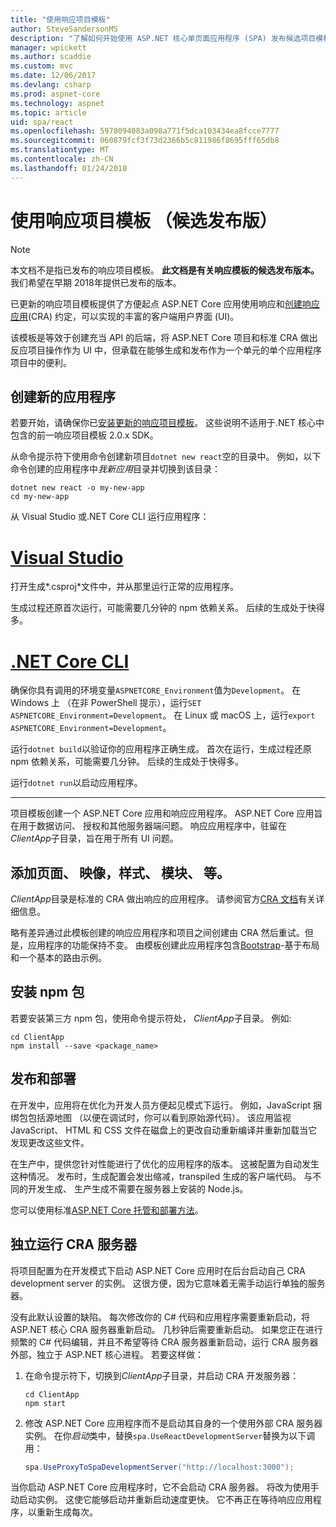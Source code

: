 ```yaml
---
title: "使用响应项目模板"
author: SteveSandersonMS
description: "了解如何开始使用 ASP.NET 核心单页面应用程序 (SPA) 发布候选项目模板用于响应和创建响应应用程序。"
manager: wpickett
ms.author: scaddie
ms.custom: mvc
ms.date: 12/06/2017
ms.devlang: csharp
ms.prod: aspnet-core
ms.technology: aspnet
ms.topic: article
uid: spa/react
ms.openlocfilehash: 5978094083a098a771f5dca103434ea8fcce7777
ms.sourcegitcommit: 060879fcf3f73d2366b5c811986f8695fff65db8
ms.translationtype: MT
ms.contentlocale: zh-CN
ms.lasthandoff: 01/24/2018
---
```

# <a name="use-the-react-project-template-release-candidate"></a>使用响应项目模板 （候选发布版）

> [!NOTE]
> 本文档不是指已发布的响应项目模板。 **此文档是有关响应模板的候选发布版本。** 我们希望在早期 2018年提供已发布的版本。

已更新的响应项目模板提供了方便起点 ASP.NET Core 应用使用响应和[创建响应应用](https://github.com/facebookincubator/create-react-app)(CRA) 约定，可以实现的丰富的客户端用户界面 (UI)。

该模板是等效于创建充当 API 的后端，将 ASP.NET Core 项目和标准 CRA 做出反应项目操作作为 UI 中，但承载在能够生成和发布作为一个单元的单个应用程序项目中的便利。

## <a name="create-a-new-app"></a>创建新的应用程序

若要开始，请确保你已[安装更新的响应项目模板](xref:spa/index#installation)。 这些说明不适用于.NET 核心中包含的前一响应项目模板 2.0.x SDK。

从命令提示符下使用命令创建新项目`dotnet new react`空的目录中。 例如，以下命令创建的应用程序中*我新应用*目录并切换到该目录：

```console
dotnet new react -o my-new-app
cd my-new-app
```

从 Visual Studio 或.NET Core CLI 运行应用程序：

# <a name="visual-studiotabvisual-studio"></a>[Visual Studio](#tab/visual-studio)

打开生成*.csproj*文件中，并从那里运行正常的应用程序。

生成过程还原首次运行，可能需要几分钟的 npm 依赖关系。 后续的生成处于快得多。

# <a name="net-core-clitabnetcore-cli"></a>[.NET Core CLI](#tab/netcore-cli)

确保你具有调用的环境变量`ASPNETCORE_Environment`值为`Development`。 在 Windows 上 （在非 PowerShell 提示），运行`SET ASPNETCORE_Environment=Development`。 在 Linux 或 macOS 上，运行`export ASPNETCORE_Environment=Development`。

运行`dotnet build`以验证你的应用程序正确生成。 首次在运行，生成过程还原 npm 依赖关系，可能需要几分钟。 后续的生成处于快得多。

运行`dotnet run`以启动应用程序。

---

项目模板创建一个 ASP.NET Core 应用和响应应用程序。 ASP.NET Core 应用旨在用于数据访问、 授权和其他服务器端问题。 响应应用程序中，驻留在*ClientApp*子目录，旨在用于所有 UI 问题。

## <a name="add-pages-images-styles-modules-etc"></a>添加页面、 映像，样式、 模块、 等。

*ClientApp*目录是标准的 CRA 做出响应的应用程序。 请参阅官方[CRA 文档](https://github.com/facebookincubator/create-react-app/blob/master/packages/react-scripts/template/README.md)有关详细信息。

略有差异通过此模板创建的响应应用程序和项目之间创建由 CRA 然后重试。但是，应用程序的功能保持不变。 由模板创建此应用程序包含[Bootstrap](https://getbootstrap.com/)-基于布局和一个基本的路由示例。

## <a name="install-npm-packages"></a>安装 npm 包

若要安装第三方 npm 包，使用命令提示符处， *ClientApp*子目录。 例如:

```console
cd ClientApp
npm install --save <package_name>
```

## <a name="publish-and-deploy"></a>发布和部署

在开发中，应用将在优化为开发人员方便起见模式下运行。 例如，JavaScript 捆绑包包括源地图 （以便在调试时，你可以看到原始源代码）。 该应用监视 JavaScript、 HTML 和 CSS 文件在磁盘上的更改自动重新编译并重新加载当它发现更改这些文件。

在生产中，提供您针对性能进行了优化的应用程序的版本。 这被配置为自动发生这种情况。 发布时，生成配置会发出缩减，transpiled 生成的客户端代码。 与不同的开发生成、 生产生成不需要在服务器上安装的 Node.js。

您可以使用标准[ASP.NET Core 托管和部署方法](xref:host-and-deploy/index)。

## <a name="run-the-cra-server-independently"></a>独立运行 CRA 服务器

将项目配置为在开发模式下启动 ASP.NET Core 应用时在后台启动自己 CRA development server 的实例。 这很方便，因为它意味着无需手动运行单独的服务器。

没有此默认设置的缺陷。 每次修改你的 C# 代码和应用程序需要重新启动，将 ASP.NET 核心 CRA 服务器重新启动。 几秒钟后需要重新启动。 如果您正在进行频繁的 C# 代码编辑，并且不希望等待 CRA 服务器重新启动，运行 CRA 服务器外部，独立于 ASP.NET 核心进程。 若要这样做：

1. 在命令提示符下，切换到*ClientApp*子目录，并启动 CRA 开发服务器：

    ```console
    cd ClientApp
    npm start
    ```

2. 修改 ASP.NET Core 应用程序而不是启动其自身的一个使用外部 CRA 服务器实例。 在你*启动*类中，替换`spa.UseReactDevelopmentServer`替换为以下调用：

    ```csharp
    spa.UseProxyToSpaDevelopmentServer("http://localhost:3000");
    ```

当你启动 ASP.NET Core 应用程序时，它不会启动 CRA 服务器。 将改为使用手动启动实例。 这使它能够启动并重新启动速度更快。 它不再正在等待响应应用程序，以重新生成每次。
